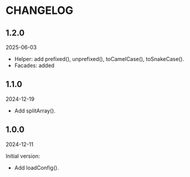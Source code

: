 # CHANGELOG

## 1.2.0

2025-06-03

- Helper: add prefixed(), unprefixed(), toCamelCase(), toSnakeCase().
- Facades: added

## 1.1.0

2024-12-19

- Add splitArray().

## 1.0.0

2024-12-11

Initial version:

- Add loadConfig().
